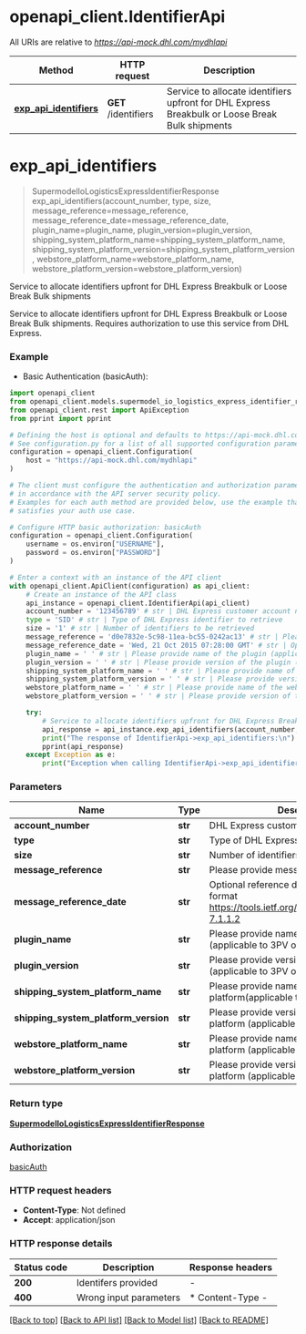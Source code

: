 # openapi_client.IdentifierApi

All URIs are relative to *https://api-mock.dhl.com/mydhlapi*

Method | HTTP request | Description
------------- | ------------- | -------------
[**exp_api_identifiers**](IdentifierApi.md#exp_api_identifiers) | **GET** /identifiers | Service to allocate identifiers upfront for DHL Express Breakbulk or Loose Break Bulk shipments


# **exp_api_identifiers**
> SupermodelIoLogisticsExpressIdentifierResponse exp_api_identifiers(account_number, type, size, message_reference=message_reference, message_reference_date=message_reference_date, plugin_name=plugin_name, plugin_version=plugin_version, shipping_system_platform_name=shipping_system_platform_name, shipping_system_platform_version=shipping_system_platform_version, webstore_platform_name=webstore_platform_name, webstore_platform_version=webstore_platform_version)

Service to allocate identifiers upfront for DHL Express Breakbulk or Loose Break Bulk shipments

Service to allocate identifiers upfront for DHL Express Breakbulk or Loose Break Bulk shipments. Requires authorization to use this service from DHL Express. 

### Example

* Basic Authentication (basicAuth):

```python
import openapi_client
from openapi_client.models.supermodel_io_logistics_express_identifier_response import SupermodelIoLogisticsExpressIdentifierResponse
from openapi_client.rest import ApiException
from pprint import pprint

# Defining the host is optional and defaults to https://api-mock.dhl.com/mydhlapi
# See configuration.py for a list of all supported configuration parameters.
configuration = openapi_client.Configuration(
    host = "https://api-mock.dhl.com/mydhlapi"
)

# The client must configure the authentication and authorization parameters
# in accordance with the API server security policy.
# Examples for each auth method are provided below, use the example that
# satisfies your auth use case.

# Configure HTTP basic authorization: basicAuth
configuration = openapi_client.Configuration(
    username = os.environ["USERNAME"],
    password = os.environ["PASSWORD"]
)

# Enter a context with an instance of the API client
with openapi_client.ApiClient(configuration) as api_client:
    # Create an instance of the API class
    api_instance = openapi_client.IdentifierApi(api_client)
    account_number = '123456789' # str | DHL Express customer account number
    type = 'SID' # str | Type of DHL Express identifier to retrieve
    size = '1' # str | Number of identifiers to be retrieved
    message_reference = 'd0e7832e-5c98-11ea-bc55-0242ac13' # str | Please provide message reference  (optional)
    message_reference_date = 'Wed, 21 Oct 2015 07:28:00 GMT' # str | Optional reference date in the  HTTP-date format https://tools.ietf.org/html/rfc7231#section-7.1.1.2 (optional)
    plugin_name = ' ' # str | Please provide name of the plugin (applicable to 3PV only)  (optional)
    plugin_version = ' ' # str | Please provide version of the plugin (applicable to 3PV only)  (optional)
    shipping_system_platform_name = ' ' # str | Please provide name of the shipping platform(applicable to 3PV only)  (optional)
    shipping_system_platform_version = ' ' # str | Please provide version of the shipping platform (applicable to 3PV only)  (optional)
    webstore_platform_name = ' ' # str | Please provide name of the webstore platform (applicable to 3PV only)  (optional)
    webstore_platform_version = ' ' # str | Please provide version of the webstore platform (applicable to 3PV only)  (optional)

    try:
        # Service to allocate identifiers upfront for DHL Express Breakbulk or Loose Break Bulk shipments
        api_response = api_instance.exp_api_identifiers(account_number, type, size, message_reference=message_reference, message_reference_date=message_reference_date, plugin_name=plugin_name, plugin_version=plugin_version, shipping_system_platform_name=shipping_system_platform_name, shipping_system_platform_version=shipping_system_platform_version, webstore_platform_name=webstore_platform_name, webstore_platform_version=webstore_platform_version)
        print("The response of IdentifierApi->exp_api_identifiers:\n")
        pprint(api_response)
    except Exception as e:
        print("Exception when calling IdentifierApi->exp_api_identifiers: %s\n" % e)
```



### Parameters


Name | Type | Description  | Notes
------------- | ------------- | ------------- | -------------
 **account_number** | **str**| DHL Express customer account number | 
 **type** | **str**| Type of DHL Express identifier to retrieve | 
 **size** | **str**| Number of identifiers to be retrieved | 
 **message_reference** | **str**| Please provide message reference  | [optional] 
 **message_reference_date** | **str**| Optional reference date in the  HTTP-date format https://tools.ietf.org/html/rfc7231#section-7.1.1.2 | [optional] 
 **plugin_name** | **str**| Please provide name of the plugin (applicable to 3PV only)  | [optional] 
 **plugin_version** | **str**| Please provide version of the plugin (applicable to 3PV only)  | [optional] 
 **shipping_system_platform_name** | **str**| Please provide name of the shipping platform(applicable to 3PV only)  | [optional] 
 **shipping_system_platform_version** | **str**| Please provide version of the shipping platform (applicable to 3PV only)  | [optional] 
 **webstore_platform_name** | **str**| Please provide name of the webstore platform (applicable to 3PV only)  | [optional] 
 **webstore_platform_version** | **str**| Please provide version of the webstore platform (applicable to 3PV only)  | [optional] 

### Return type

[**SupermodelIoLogisticsExpressIdentifierResponse**](SupermodelIoLogisticsExpressIdentifierResponse.md)

### Authorization

[basicAuth](../README.md#basicAuth)

### HTTP request headers

 - **Content-Type**: Not defined
 - **Accept**: application/json

### HTTP response details

| Status code | Description | Response headers |
|-------------|-------------|------------------|
**200** | Identifers provided |  -  |
**400** | Wrong input parameters |  * Content-Type -  <br>  |

[[Back to top]](#) [[Back to API list]](../README.md#documentation-for-api-endpoints) [[Back to Model list]](../README.md#documentation-for-models) [[Back to README]](../README.md)

